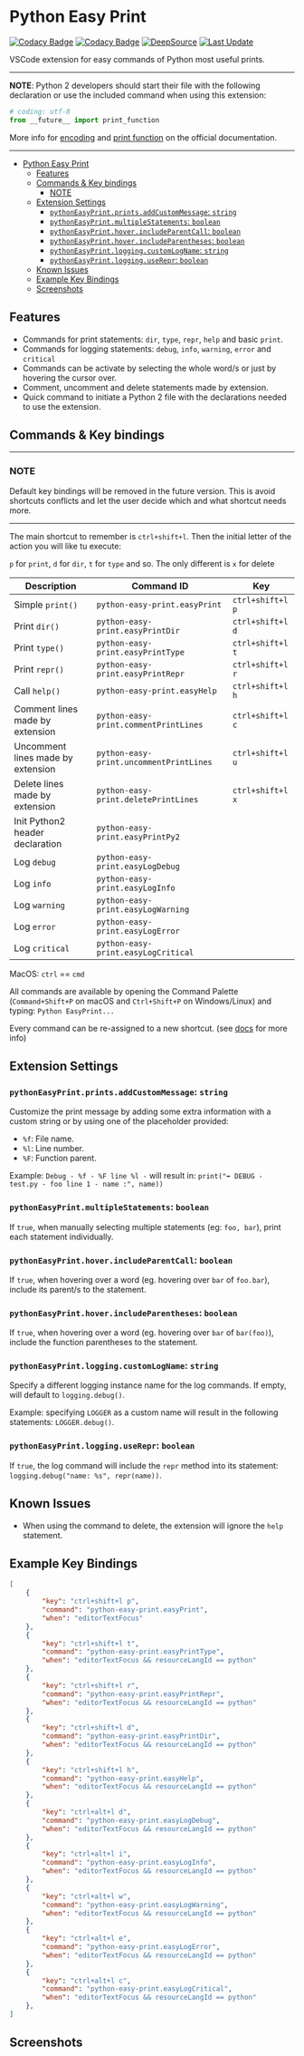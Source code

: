 # Python Easy Print

[![Codacy Badge](https://app.codacy.com/project/badge/Grade/1d2406e640f647978438e8634f4f7df3)](https://www.codacy.com/gh/sisoe24/Python-Easy-Print/dashboard?utm_source=github.com&amp;utm_medium=referral&amp;utm_content=sisoe24/Python-Easy-Print&amp;utm_campaign=Badge_Grade)
[![Codacy Badge](https://app.codacy.com/project/badge/Coverage/1d2406e640f647978438e8634f4f7df3)](https://www.codacy.com/gh/sisoe24/Python-Easy-Print/dashboard?utm_source=github.com&utm_medium=referral&utm_content=sisoe24/Python-Easy-Print&utm_campaign=Badge_Coverage)
[![DeepSource](https://deepsource.io/gh/sisoe24/Python-Easy-Print.svg/?label=active+issues&show_trend=true&token=30uB5oEZbccV2AOoOX7AgXAT)](https://deepsource.io/gh/sisoe24/Python-Easy-Print/?ref=repository-badge)
[![Last Update](https://img.shields.io/visual-studio-marketplace/last-updated/virgilsisoe.python-easy-print)](https://marketplace.visualstudio.com/items?itemName=virgilsisoe.python-easy-print)

VSCode extension for easy commands of Python most useful prints.

---

**NOTE**: Python 2 developers should start their file with the following declaration or use the included command when using this extension:

```py
# coding: utf-8
from __future__ import print_function
```

More info for [encoding](https://www.python.org/dev/peps/pep-0263/) and [print function](https://docs.python.org/3/library/__future__.html) on the official documentation.

---

- [Python Easy Print](#python-easy-print)
  - [Features](#features)
  - [Commands & Key bindings](#commands--key-bindings)
    - [NOTE](#note)
  - [Extension Settings](#extension-settings)
    - [`pythonEasyPrint.prints.addCustomMessage`: `string`](#pythoneasyprintprintsaddcustommessage-string)
    - [`pythonEasyPrint.multipleStatements`: `boolean`](#pythoneasyprintmultiplestatements-boolean)
    - [`pythonEasyPrint.hover.includeParentCall`: `boolean`](#pythoneasyprinthoverincludeparentcall-boolean)
    - [`pythonEasyPrint.hover.includeParentheses`: `boolean`](#pythoneasyprinthoverincludeparentheses-boolean)
    - [`pythonEasyPrint.logging.customLogName`: `string`](#pythoneasyprintloggingcustomlogname-string)
    - [`pythonEasyPrint.logging.useRepr`: `boolean`](#pythoneasyprintlogginguserepr-boolean)
  - [Known Issues](#known-issues)
  - [Example Key Bindings](#example-key-bindings)
  - [Screenshots](#screenshots)

## Features

- Commands for print statements: `dir`, `type`, `repr`, `help` and basic `print`.
- Commands for logging statements: `debug`, `info`, `warning`, `error` and `critical`
- Commands can be activate by selecting the whole word/s or just by hovering the cursor over.
- Comment, uncomment and delete statements made by extension.
- Quick command to initiate a Python 2 file with the declarations needed to use the extension.

## Commands & Key bindings

---

### NOTE

Default key bindings will be removed in the future version. This is avoid shortcuts conflicts and let the user decide which and what shortcut needs more.

---

The main shortcut to remember is `ctrl+shift+l`. Then the initial letter of the action you will like tu execute:

 `p` for `print`, `d` for `dir`, `t` for `type` and so. The only different is `x` for delete

| Description                       | Command ID                              | Key              |
| --------------------------------- | --------------------------------------- | ---------------- |
| Simple `print()`                  | `python-easy-print.easyPrint`           | `ctrl+shift+l p` |
| Print `dir()`                     | `python-easy-print.easyPrintDir`        | `ctrl+shift+l d` |
| Print `type()`                    | `python-easy-print.easyPrintType`       | `ctrl+shift+l t` |
| Print `repr()`                    | `python-easy-print.easyPrintRepr`       | `ctrl+shift+l r` |
| Call `help()`                     | `python-easy-print.easyHelp`            | `ctrl+shift+l h` |
| Comment lines made by extension   | `python-easy-print.commentPrintLines`   | `ctrl+shift+l c` |
| Uncomment lines made by extension | `python-easy-print.uncommentPrintLines` | `ctrl+shift+l u` |
| Delete lines made by extension    | `python-easy-print.deletePrintLines`    | `ctrl+shift+l x` |
| Init Python2 header declaration   | `python-easy-print.easyPrintPy2`        |                  |
| Log `debug`                       | `python-easy-print.easyLogDebug`        |                  |
| Log `info`                        | `python-easy-print.easyLogInfo`         |                  |
| Log `warning`                     | `python-easy-print.easyLogWarning`      |                  |
| Log `error`                       | `python-easy-print.easyLogError`        |                  |
| Log `critical`                    | `python-easy-print.easyLogCritical`     |                  |

MacOS: `ctrl` == `cmd`

All commands are available by opening the Command Palette (`Command+Shift+P` on macOS and `Ctrl+Shift+P` on Windows/Linux) and typing: `Python EasyPrint...`

Every command can be re-assigned to a new shortcut. (see [docs](https://code.visualstudio.com/docs/getstarted/keybindings) for more info)

## Extension Settings

### `pythonEasyPrint.prints.addCustomMessage`: `string`

Customize the print message by adding some extra information with a custom string or by using one of the placeholder provided:

- `%f`: File name.
- `%l`: Line number.
- `%F`: Function parent.

Example: `Debug - %f - %F line %l -` will result in: `print("➡ DEBUG - test.py - foo line 1 - name :", name))`

### `pythonEasyPrint.multipleStatements`: `boolean`

If `true`, when manually selecting multiple statements (eg: `foo, bar`), print each statement individually.

### `pythonEasyPrint.hover.includeParentCall`: `boolean`

If `true`, when hovering over a word (eg. hovering over `bar` of `foo.bar`), include its parent/s to the statement.

### `pythonEasyPrint.hover.includeParentheses`: `boolean`

If `true`, when hovering over a word (eg. hovering over `bar` of `bar(foo)`), include the function parentheses to the statement.

### `pythonEasyPrint.logging.customLogName`: `string`

Specify a different logging instance name for the log commands. If empty, will default to `logging.debug()`.

Example: specifying `LOGGER` as a custom name will result in the following statements: `LOGGER.debug()`.

### `pythonEasyPrint.logging.useRepr`: `boolean`

If `true`, the log command will include the `repr` method into its statement: `logging.debug("name: %s", repr(name))`.

## Known Issues

- When using the command to delete, the extension will ignore the `help` statement.

## Example Key Bindings

```json
[
    {
        "key": "ctrl+shift+l p",
        "command": "python-easy-print.easyPrint",
        "when": "editorTextFocus"
    },
    {
        "key": "ctrl+shift+l t",
        "command": "python-easy-print.easyPrintType",
        "when": "editorTextFocus && resourceLangId == python"
    },
    {
        "key": "ctrl+shift+l r",
        "command": "python-easy-print.easyPrintRepr",
        "when": "editorTextFocus && resourceLangId == python"
    },
    {
        "key": "ctrl+shift+l d",
        "command": "python-easy-print.easyPrintDir",
        "when": "editorTextFocus && resourceLangId == python"
    },
    {
        "key": "ctrl+shift+l h",
        "command": "python-easy-print.easyHelp",
        "when": "editorTextFocus && resourceLangId == python"
    },
    {
        "key": "ctrl+alt+l d",
        "command": "python-easy-print.easyLogDebug",
        "when": "editorTextFocus && resourceLangId == python"
    },
    {
        "key": "ctrl+alt+l i",
        "command": "python-easy-print.easyLogInfo",
        "when": "editorTextFocus && resourceLangId == python"
    },
    {
        "key": "ctrl+alt+l w",
        "command": "python-easy-print.easyLogWarning",
        "when": "editorTextFocus && resourceLangId == python"
    },
    {
        "key": "ctrl+alt+l e",
        "command": "python-easy-print.easyLogError",
        "when": "editorTextFocus && resourceLangId == python"
    },
    {
        "key": "ctrl+alt+l c",
        "command": "python-easy-print.easyLogCritical",
        "when": "editorTextFocus && resourceLangId == python"
    },
]
```

## Screenshots